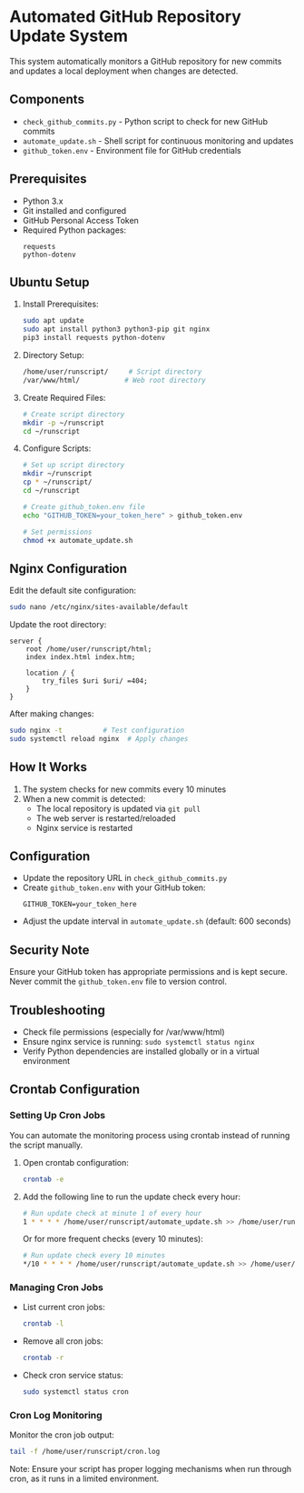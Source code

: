 # Automated GitHub Repository Update System

This system automatically monitors a GitHub repository for new commits and updates a local deployment when changes are detected.

## Components

- `check_github_commits.py` - Python script to check for new GitHub commits
- `automate_update.sh` - Shell script for continuous monitoring and updates
- `github_token.env` - Environment file for GitHub credentials

## Prerequisites

- Python 3.x
- Git installed and configured
- GitHub Personal Access Token
- Required Python packages:
  ```
  requests
  python-dotenv
  ```

## Ubuntu Setup

1. Install Prerequisites:
   
   ```bash
   sudo apt update
   sudo apt install python3 python3-pip git nginx
   pip3 install requests python-dotenv
   ```

2. Directory Setup:
   
   ```bash
   /home/user/runscript/     # Script directory
   /var/www/html/           # Web root directory
   ```

3. Create Required Files:
   
   ```bash
   # Create script directory
   mkdir -p ~/runscript
   cd ~/runscript
   ```
   
4. Configure Scripts:
   
   ```bash
   # Set up script directory
   mkdir ~/runscript
   cp * ~/runscript/
   cd ~/runscript
   
   # Create github_token.env file
   echo "GITHUB_TOKEN=your_token_here" > github_token.env
   
   # Set permissions
   chmod +x automate_update.sh
   ```

## Nginx Configuration

Edit the default site configuration:

```bash
sudo nano /etc/nginx/sites-available/default
```

Update the root directory:
```nginx
server {
    root /home/user/runscript/html;
    index index.html index.htm;
    
    location / {
        try_files $uri $uri/ =404;
    }
}
```

After making changes:
```bash
sudo nginx -t          # Test configuration
sudo systemctl reload nginx  # Apply changes
```

## How It Works

1. The system checks for new commits every 10 minutes
2. When a new commit is detected:
   - The local repository is updated via `git pull`
   - The web server is restarted/reloaded
   - Nginx service is restarted

## Configuration

- Update the repository URL in `check_github_commits.py`
- Create `github_token.env` with your GitHub token:
  ```
  GITHUB_TOKEN=your_token_here
  ```
- Adjust the update interval in `automate_update.sh` (default: 600 seconds)

## Security Note

Ensure your GitHub token has appropriate permissions and is kept secure. Never commit the `github_token.env` file to version control.

## Troubleshooting

- Check file permissions (especially for /var/www/html)
- Ensure nginx service is running: `sudo systemctl status nginx`
- Verify Python dependencies are installed globally or in a virtual environment

## Crontab Configuration

### Setting Up Cron Jobs

You can automate the monitoring process using crontab instead of running the script manually.

1. Open crontab configuration:
   ```bash
   crontab -e
   ```

2. Add the following line to run the update check every hour:
   ```bash
   # Run update check at minute 1 of every hour
   1 * * * * /home/user/runscript/automate_update.sh >> /home/user/runscript/cron.log 2>&1
   ```

   Or for more frequent checks (every 10 minutes):
   ```bash
   # Run update check every 10 minutes
   */10 * * * * /home/user/runscript/automate_update.sh >> /home/user/runscript/cron.log 2>&1
   ```

### Managing Cron Jobs

- List current cron jobs:
  ```bash
  crontab -l
  ```

- Remove all cron jobs:
  ```bash
  crontab -r
  ```

- Check cron service status:
  ```bash
  sudo systemctl status cron
  ```

### Cron Log Monitoring

Monitor the cron job output:
```bash
tail -f /home/user/runscript/cron.log
```

Note: Ensure your script has proper logging mechanisms when run through cron, as it runs in a limited environment.
